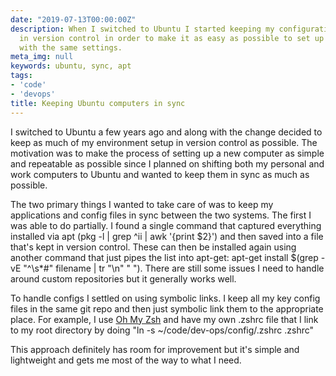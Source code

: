 ```yaml
---
date: "2019-07-13T00:00:00Z"
description: When I switched to Ubuntu I started keeping my configuration and setup
  in version control in order to make it as easy as possible to set up new computers
  with the same settings.
meta_img: null
keywords: ubuntu, sync, apt
tags:
- 'code'
- 'devops'
title: Keeping Ubuntu computers in sync
---
```


I switched to Ubuntu a few years ago and along with the change decided to keep as much of my environment setup in version control as possible. The motivation was to make the process of setting up a new computer as simple and repeatable as possible since I planned on shifting both my personal and work computers to Ubuntu and wanted to keep them in sync as much as possible.

The two primary things I wanted to take care of was to keep my applications and config files in sync between the two systems. The first I was able to do partially. I found a single command that captured everything installed via apt (pkg -l | grep ^ii | awk '{print $2}') and then saved into a file that's kept in version control. These can then be installed again using another command that just pipes the list into apt-get: apt-get install $(grep -vE "^\s*#" filename  | tr "\n" " "). There are still some issues I need to handle around custom repositories but it generally works well.

To handle configs I settled on using symbolic links. I keep all my key config files in the same git repo and then just symbolic link them to the appropriate place. For example, I use [Oh My Zsh](https://github.com/robbyrussell/oh-my-zsh) and have my own .zshrc file that I link to my root directory by doing "ln -s ~/code/dev-ops/config/.zshrc .zshrc"

This approach definitely has room for improvement but it's simple and lightweight and gets me most of the way to what I need.
